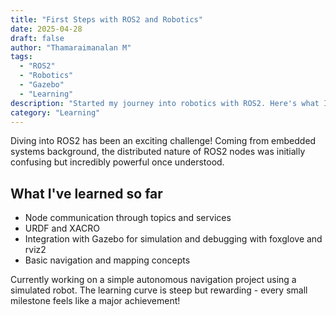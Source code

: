 ```yaml
---
title: "First Steps with ROS2 and Robotics"
date: 2025-04-28
draft: false
author: "Thamaraimanalan M"
tags:
  - "ROS2"
  - "Robotics"
  - "Gazebo"
  - "Learning"
description: "Started my journey into robotics with ROS2. Here's what I learned in my first month of exploring robot operating systems."
category: "Learning"
---
```


Diving into ROS2 has been an exciting challenge! Coming from embedded systems background, the distributed nature of ROS2 nodes was initially confusing but incredibly powerful once understood.

## What I've learned so far

- Node communication through topics and services
- URDF and XACRO
- Integration with Gazebo for simulation and debugging with foxglove and rviz2
- Basic navigation and mapping concepts

Currently working on a simple autonomous navigation project using a simulated robot. The learning curve is steep but rewarding - every small milestone feels like a major achievement!